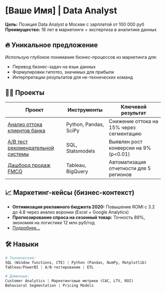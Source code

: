 # [Ваше Имя] | Data Analyst

**Цель:** Позиция Data Analyst в Москве с зарплатой от 100 000 руб  
**Преимущество:** 18 лет в маркетинге + экспертиза в аналитике данных

## 🔥 Уникальное предложение
Использую глубокое понимание бизнес-процессов из маркетинга для:
- Перевод бизнес-задач на язык данных
- Формулировки гипотез, значимых для прибыли
- Интерпретации результатов для не-технических команд

## 👨‍💻 Проекты
| Проект | Инструменты | Ключевой результат |
|--------|-------------|---------------------|
| [Анализ оттока клиентов банка](projects/churn_analysis) | Python, Pandas, SciPy | Снижение оттока на 15% через сегментацию |
| [A/B тест рекомендательной системы](projects/ab-test) | SQL, Statsmodels | Выявлен рост конверсии на 9% (p<0.01) |
| [Дашборд продаж FMCG](projects/sales_dashboard) | Tableau, BigQuery | Автоматизация отчетности для 5 регионов |

## 📈 Маркетинг-кейсы (бизнес-контекст)
- **Оптимизация рекламного бюджета 2020:** Повышение ROMI с 3.2 до 4.8 через анализ воронки (Excel + Google Analytics)
- **Прогнозирование спроса на сезонный товар:** Точность 89%, экономия на логистике 12 млн руб/год
- [Подробнее...](marketing_cases/)

## 🛠 Навыки
```python
# Технические:
SQL (Window functions, CTE) | Python (Pandas, NumPy, Matplotlib) 
Tableau/PowerBI | A/B-тестирование | ETL

# Доменные:
Customer Analytics | Маркетинговые метрики (CAC, LTV, ROI) 
Behavioral Segmentation | Pricing Models
